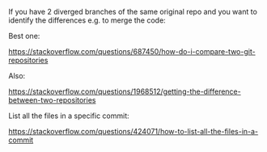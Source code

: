 If you have 2 diverged branches of the same original repo and you want to identify the differences e.g. to merge the code:

Best one:

https://stackoverflow.com/questions/687450/how-do-i-compare-two-git-repositories

Also:

https://stackoverflow.com/questions/1968512/getting-the-difference-between-two-repositories


List all the files in a specific commit:

https://stackoverflow.com/questions/424071/how-to-list-all-the-files-in-a-commit

